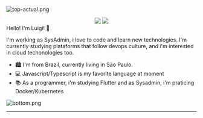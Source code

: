 ![top-actual.png](https://i.loli.net/2020/07/23/4AmGMceTnVoNaUi.png)

<center>
<img src="https://img.shields.io/badge/linkedin-%230077B5.svg?&style=for-the-badge&logo=linkedin&logoColor=white" href="https://www.linkedin.com/in/luigimarqs/"/> 
<img src="https://img.shields.io/badge/twitter-%231DA1F2.svg?&style=for-the-badge&logo=twitter&logoColor=white
">
</center>
Hello! I'm Luigi! 🍄

I'm working as SysAdmin, i love to code and learn new technologies. I'm currently studying plataforms that follow devops culture, and i'm interested in cloud techonologies too.

* 🏙️ I'm from Brazil, currently living in São Paulo.
* 💻 Javascript/Typescript is my favorite language at moment
* 📚 As a programmer, i'm studying Flutter and as Sysadmin, i'm praticing Docker/Kubernetes


![bottom.png](https://i.loli.net/2020/07/19/1zDkAijpWvwK2UO.png)

---
